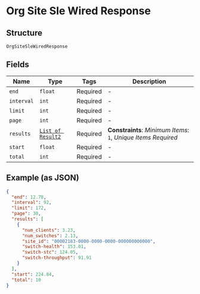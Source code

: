 
# Org Site Sle Wired Response

## Structure

`OrgSiteSleWiredResponse`

## Fields

| Name | Type | Tags | Description |
|  --- | --- | --- | --- |
| `end` | `float` | Required | - |
| `interval` | `int` | Required | - |
| `limit` | `int` | Required | - |
| `page` | `int` | Required | - |
| `results` | [`List of Result2`](../../doc/models/result-2.md) | Required | **Constraints**: *Minimum Items*: `1`, *Unique Items Required* |
| `start` | `float` | Required | - |
| `total` | `int` | Required | - |

## Example (as JSON)

```json
{
  "end": 12.78,
  "interval": 92,
  "limit": 172,
  "page": 30,
  "results": [
    {
      "num_clients": 3.23,
      "num_switches": 2.13,
      "site_id": "00002183-0000-0000-0000-000000000000",
      "switch-health": 153.01,
      "switch-stc": 124.05,
      "switch-throughput": 91.91
    }
  ],
  "start": 224.84,
  "total": 10
}
```

